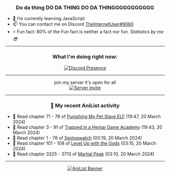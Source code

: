 <div align="center">

### Do da thing DO DA THING DO DA THINGGGGGGGGGGG
</div>

- 🌱 I’m currently learning JavaScript
- 📫 You can contact me on Discord [TheInternetUser#9060](https://discord.com/users/534117072796385300)
- ⚡ Fun fact: 80% of the Fun fact is neither a fact nor fun. _Statistics by me 😎_
<hr>

<div align="center">

### What I'm doing right now:
[![Discord Presence](https://lanyard.cnrad.dev/api/534117072796385300)](https://discord.com/users/534117072796385300)
<hr>

join my server it's open for all <br>
[![Server Invite](https://invidget.switchblade.xyz/bfYgVHxrSs)](https://discord.gg/bfYgVHxrSs)

<hr>
  
### 🌸 My recent AniList activity

</div>

<!-- ANILIST_ACTIVITY:start -->

-   📖 Read chapter 71 - 78 of [Punishing My Pet Slave ELF](https://anilist.co/manga/143102) (19:47, 20 March 2024)
-   📖 Read chapter 3 - 91 of [Trapped in a Hentai Game Academy](https://anilist.co/manga/151601) (19:43, 20 March 2024)
-   📖 Read chapter 1 - 78 of [Sextopwatch](https://anilist.co/manga/152411) (03:19, 20 March 2024)
-   📖 Read chapter 101 - 108 of [Level Up with the Gods](https://anilist.co/manga/138222) (03:15, 20 March 2024)
-   📖 Read chapter 3325 - 3713 of [Martial Peak](https://anilist.co/manga/104494) (03:10, 20 March 2024)

<!-- ANILIST_ACTIVITY:end -->
<hr>

<div align="center">

[![AniList Banner](https://img.anili.st/User/929966)](https://anilist.co/user/TheInternetUser)

<!-- ![Profile views](https://gpvc.arturio.dev/TheInternetUse7) Since 2023-01-09 -->
<br>


</div>
